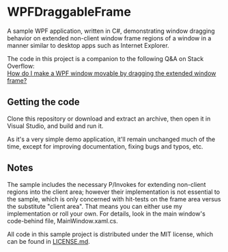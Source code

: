 # WPFDraggableFrame

A sample WPF application, written in C#, demonstrating window dragging behavior
on extended non-client window frame regions of a window in a manner similar to
desktop apps such as Internet Explorer.

The code in this project is a companion to the following Q&A on Stack Overflow:  
[How do I make a WPF window movable by dragging the extended window frame?](https://stackoverflow.com/q/5493149/106224)

## Getting the code
Clone this repository or download and extract an archive, then open it in Visual
Studio, and build and run it.

As it's a very simple demo application, it'll remain unchanged much of the time,
except for improving documentation, fixing bugs and typos, etc.

## Notes

The sample includes the necessary P/Invokes for extending non-client regions
into the client area; however their implementation is not essential to the
sample, which is only concerned with hit-tests on the frame area versus the
substitute "client area". That means you can either use my implementation or
roll your own. For details, look in the main window's code-behind file,
MainWindow.xaml.cs.

All code in this sample project is distributed under the MIT license, which can
be found in [LICENSE.md](LICENSE.md).